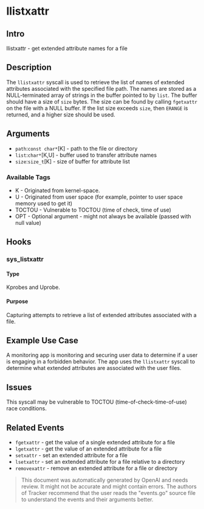 
# llistxattr

## Intro
llistxattr - get extended attribute names for a file

## Description
The `llistxattr` syscall is used to retrieve the list of names of extended attributes associated with the specified file path. The names are stored as a NULL-terminated array of strings in the buffer pointed to by `list`. The buffer should have a size of `size` bytes. The size can be found by calling `fgetxattr` on the file with a NULL buffer. If the list size exceeds `size`, then `ERANGE` is returned, and a higher size should be used.

## Arguments
* `path`:`const char*`[K] - path to the file or directory
* `list`:`char*`[K,U] - buffer used to transfer attribute names
* `size`:`size_t`[K] - size of buffer for attribute list

### Available Tags
* K - Originated from kernel-space.
* U - Originated from user space (for example, pointer to user space memory used to get it)
* TOCTOU - Vulnerable to TOCTOU (time of check, time of use)
* OPT - Optional argument - might not always be available (passed with null value)

## Hooks
### sys_listxattr
#### Type
Kprobes and Uprobe.
#### Purpose
Capturing attempts to retrieve a list of extended attributes associated with a file.

## Example Use Case
A monitoring app is monitoring and securing user data to determine if a user is engaging in a forbidden behavior. The app uses the `llistxattr` syscall to determine what extended attributes are associated with the user files.

## Issues
This syscall may be vulnerable to TOCTOU (time-of-check-time-of-use) race conditions.

## Related Events
* `fgetxattr` - get the value of a single extended attribute for a file
* `lgetxattr` - get the value of an extended attribute for a file
* `setxattr` - set an extended attribute for a file
* `lsetxattr` - set an extended attribute for a file relative to a directory
* `removexattr` - remove an extended attribute for a file or directory

> This document was automatically generated by OpenAI and needs review. It might
> not be accurate and might contain errors. The authors of Tracker recommend that
> the user reads the "events.go" source file to understand the events and their
> arguments better.
